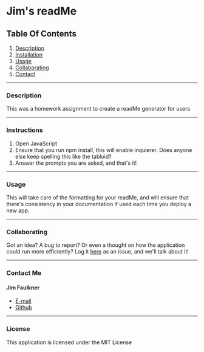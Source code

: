 # Jim's readMe
    
## Table Of Contents
1.  [Description](#description)
2.  [Installation](#installation) 
3.  [Usage](#usage)
4.  [Collaborating](#collaborating)
5.  [Contact](#contact)
    
_________________________________

### Description
    
This was a homework assignment to create a readMe generator for users 
    
_________________________________

### Instructions

1.  Open JavaScript
2.  Ensure that you run npm install, this will enable inquierer.  Does anyone else keep spelling this like the tabloid?
3.  Answer the prompts you are asked, and that's it!

_________________________________

### Usage

This will take care of the formatting for your readMe, and will ensure that there's consistency in your documentation if used each time you deploy a new app.

_________________________________

### Collaborating

Got an idea?  A bug to report?  Or even a thought on how the application could run more efficiently?  Log it [here](https://github.com/jhf1203/readme-generator/issues) as an issue, and we'll talk about it!

_________________________________

### Contact Me

#### Jim Faulkner
- [E-mail](mailto:jhf1203@gmail.com)
- [Github](jhf1203)

_________________________________

### License

This application is licensed under the MIT License
